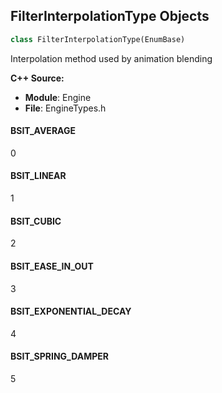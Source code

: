 ## FilterInterpolationType Objects

```python
class FilterInterpolationType(EnumBase)
```

Interpolation method used by animation blending

**C++ Source:**

- **Module**: Engine
- **File**: EngineTypes.h

<a id="unreal.FilterInterpolationType.BSIT_AVERAGE"></a>

#### BSIT_AVERAGE

0

<a id="unreal.FilterInterpolationType.BSIT_LINEAR"></a>

#### BSIT_LINEAR

1

<a id="unreal.FilterInterpolationType.BSIT_CUBIC"></a>

#### BSIT_CUBIC

2

<a id="unreal.FilterInterpolationType.BSIT_EASE_IN_OUT"></a>

#### BSIT_EASE_IN_OUT

3

<a id="unreal.FilterInterpolationType.BSIT_EXPONENTIAL_DECAY"></a>

#### BSIT_EXPONENTIAL_DECAY

4

<a id="unreal.FilterInterpolationType.BSIT_SPRING_DAMPER"></a>

#### BSIT_SPRING_DAMPER

5

<a id="unreal.HierarchicalSimplificationMethod"></a>